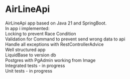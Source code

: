 ﻿# AirLineApi
AirLineApi app based on Java 21 and SpringBoot. \
In app i implemented: \
Locking to prevent Race Condition \
Validation for Command to prevent send wrong data to api \
Handle all exceptions with RestControllerAdvice \
Well structured app \
LiquidBase to version db \
Postgres with PgAdmin working from Image \
Integrated tests - in progress \
Unit tests - in progress 


 
